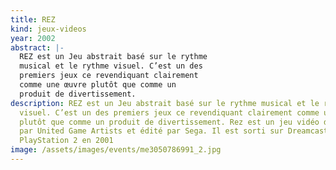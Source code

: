 ```yaml
---
title: REZ
kind: jeux-videos
year: 2002
abstract: |-
  REZ est un Jeu abstrait basé sur le rythme
  musical et le rythme visuel. C’est un des
  premiers jeux ce revendiquant clairement
  comme une œuvre plutôt que comme un
  produit de divertissement.
description: REZ est un Jeu abstrait basé sur le rythme musical et le rythme
  visuel. C’est un des premiers jeux ce revendiquant clairement comme une œuvre
  plutôt que comme un produit de divertissement. Rez est un jeu vidéo développé
  par United Game Artists et édité par Sega. Il est sorti sur Dreamcast et
  PlayStation 2 en 2001
image: /assets/images/events/me3050786991_2.jpg
---
```

